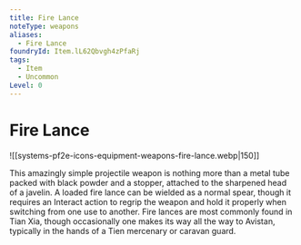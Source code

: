 ```yaml
---
title: Fire Lance
noteType: weapons
aliases:
  - Fire Lance
foundryId: Item.lL62Qbvgh4zPfaRj
tags:
  - Item
  - Uncommon
Level: 0
---
```


# Fire Lance
![[systems-pf2e-icons-equipment-weapons-fire-lance.webp|150]]

This amazingly simple projectile weapon is nothing more than a metal tube packed with black powder and a stopper, attached to the sharpened head of a javelin. A loaded fire lance can be wielded as a normal spear, though it requires an Interact action to regrip the weapon and hold it properly when switching from one use to another. Fire lances are most commonly found in Tian Xia, though occasionally one makes its way all the way to Avistan, typically in the hands of a Tien mercenary or caravan guard.
